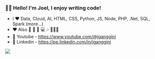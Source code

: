 ### 👨‍💻 Hello! I'm Joel, I enjoy writing code!

- I ❤️ Data, Cloud, AI, HTML, CSS, Python, JS, Node, PHP, .Net, SQL, Spark (more...)
- ❤ Also 🐶 🎲 🏃‍ 💻  🎶 👨🏻‍🍼
- 💬 Youtube - https://www.youtube.com/@jganggini
- 💬 Linkedin - https://pe.linkedin.com/in/jganggini

![](https://github-readme-stats-ten-gilt.vercel.app/api?username=jganggini&show_icons=true&theme=tokyonight)
